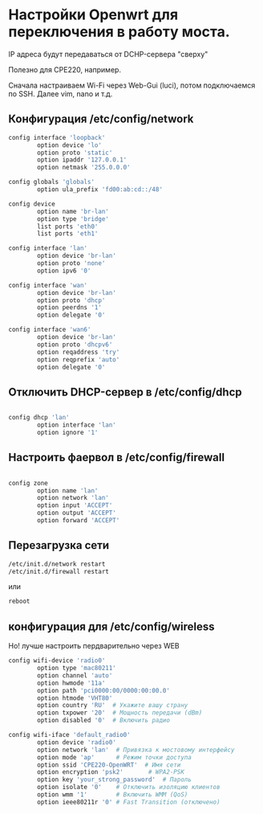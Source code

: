 # Настройки Openwrt для переключения в работу моста.

IP адреса будут передаваться от DCHP-сервера "сверху"

Полезно для CPE220, например.

Сначала настраиваем Wi-Fi через Web-Gui (luci), потом подключаемся по SSH.
Далее vim, nano и т.д.

## Конфигурация /etc/config/network


``` bash
config interface 'loopback'
        option device 'lo'
        option proto 'static'
        option ipaddr '127.0.0.1'
        option netmask '255.0.0.0'

config globals 'globals'
        option ula_prefix 'fd00:ab:cd::/48'

config device
        option name 'br-lan'
        option type 'bridge'
        list ports 'eth0'
        list ports 'eth1'

config interface 'lan'
        option device 'br-lan'
        option proto 'none'
        option ipv6 '0'

config interface 'wan'
        option device 'br-lan'
        option proto 'dhcp'
        option peerdns '1'
        option delegate '0'

config interface 'wan6'
        option device 'br-lan'
        option proto 'dhcpv6'
        option reqaddress 'try'
        option reqprefix 'auto'
        option delegate '0'
```

## Отключить DHCP-сервер в /etc/config/dhcp

```bash

config dhcp 'lan'
        option interface 'lan'
        option ignore '1'

```

## Настроить фаервол в /etc/config/firewall

``` bash

config zone
        option name 'lan'
        option network 'lan'
        option input 'ACCEPT'
        option output 'ACCEPT'
        option forward 'ACCEPT'

```
## Перезагрузка сети

```bash
/etc/init.d/network restart
/etc/init.d/firewall restart
```
или

```bash
reboot
```

## конфигурация для /etc/config/wireless

Но! лучше настроить пердварительно через WEB
```bash
config wifi-device 'radio0'
        option type 'mac80211'
        option channel 'auto'
        option hwmode '11a'
        option path 'pci0000:00/0000:00:00.0'
        option htmode 'VHT80'
        option country 'RU'  # Укажите вашу страну
        option txpower '20'  # Мощность передачи (dBm)
        option disabled '0'  # Включить радио

config wifi-iface 'default_radio0'
        option device 'radio0'
        option network 'lan'  # Привязка к мостовому интерфейсу
        option mode 'ap'      # Режим точки доступа
        option ssid 'CPE220-OpenWRT'  # Имя сети
        option encryption 'psk2'       # WPA2-PSK
        option key 'your_strong_password'  # Пароль
        option isolate '0'    # Отключить изоляцию клиентов
        option wmm '1'        # Включить WMM (QoS)
        option ieee80211r '0' # Fast Transition (отключено)
```
